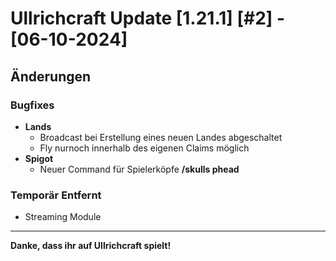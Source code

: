 # Ullrichcraft Update [1.21.1] [#2] - [06-10-2024]

## Änderungen

### Bugfixes
- **Lands**
  - Broadcast bei Erstellung eines neuen Landes abgeschaltet
  - Fly nurnoch innerhalb des eigenen Claims möglich
- **Spigot**
  - Neuer Command für Spielerköpfe **/skulls phead <SPIELER>**

### Temporär Entfernt
- Streaming Module
---

**Danke, dass ihr auf Ullrichcraft spielt!**
